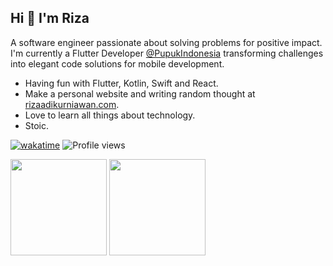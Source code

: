 ## Hi 👋 I'm Riza 
A software engineer passionate about solving problems for positive impact.
I'm currently a Flutter Developer [@PupukIndonesia](https://www.pupuk-indonesia.com) transforming challenges into elegant code solutions for mobile development.

- Having fun with Flutter, Kotlin, Swift and React.
- Make a personal website and writing random thought at [rizaadikurniawan.com](www.rizaadikurniawan.com).
- Love to learn all things about technology.
- Stoic.

[![wakatime](https://wakatime.com/badge/user/fb8c1ce8-afe1-4c16-a0b5-0993ee093d6d.svg)](https://wakatime.com/@fb8c1ce8-afe1-4c16-a0b5-0993ee093d6d)
![Profile views](https://komarev.com/ghpvc/?username=rizaadi&color=gray)
<div>
  <img height="154" src="https://github-readme-stats.vercel.app/api?username=rizaadi&show_icons=true&theme=react&count_private=true&hide=contribs" />
  <img height="154" src="https://github-readme-stats.vercel.app/api/wakatime?username=rizaadi&layout=compact&theme=react&langs_count=5" />
</div>

